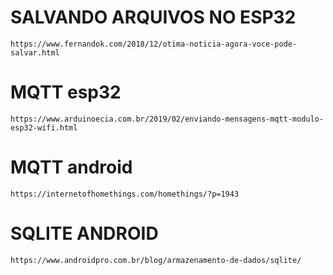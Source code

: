 # SALVANDO ARQUIVOS NO ESP32
    https://www.fernandok.com/2018/12/otima-noticia-agora-voce-pode-salvar.html
    
# MQTT esp32
    https://www.arduinoecia.com.br/2019/02/enviando-mensagens-mqtt-modulo-esp32-wifi.html
#  MQTT android
    https://internetofhomethings.com/homethings/?p=1943
# SQLITE ANDROID 
    https://www.androidpro.com.br/blog/armazenamento-de-dados/sqlite/
